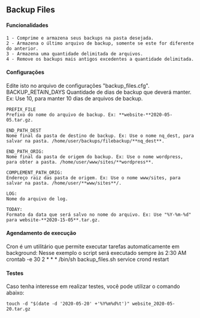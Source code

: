 ## Backup Files

#### Funcionalidades
    1 - Comprime e armazena seus backups na pasta desejada.
    2 - Armazena o último arquivo de backup, somente se este for diferente do anterior.
    3 - Armazena uma quantidade delimitada de arquivos.
    4 - Remove os backups mais antigos excedentes a quantidade delimitada.

#### Configurações
Edite isto no arquivo de configurações "backup_files.cfg".
    BACKUP_RETAIN_DAYS
    Quantidade de dias de backup que deverá manter. Ex: Use 10, para manter 10 dias de arquivos de backup.
    
    PREFIX_FILE
    Prefixo do nome do arquivo de backup. Ex: **website-**2020-05-05.tar.gz.

    END_PATH_DEST
    Nome final da pasta de destino de backup. Ex: Use o nome nq_dest, para salvar na pasta. /home/user/backups/filebackup/**nq_dest**.
    
    END_PATH_ORIG:  
    Nome final da pasta de origem do backup. Ex: Use o nome wordpress, para obter a pasta. /home/user/www/sites/**wordpress**.

    COMPLEMENT_PATH_ORIG:   
    Endereço raiz das pasta de origem. Ex: Use o nome www/sites, para salvar na pasta. /home/user/**www/sites**/.
    
    LOG:
    Nome do arquivo de log.

    TODAY:
    Formato da data que será salvo no nome do arquivo. Ex: Use "%Y-%m-%d" para website-**2020-15-05**.tar.gz.

#### Agendamento de execução
Cron é um utilitário que permite executar tarefas automaticamente em background:
    Nesse exemplo o script será executado sempre às 2:30 AM
    crontab -e 30 2 * * * /bin/sh backup_files.sh service crond restart

#### Testes
Caso tenha interesse em realizar testes, você pode utilizar o comando abaixo:

    touch -d "$(date -d '2020-05-20' +'%Y%m%d%t')" website_2020-05-20.tar.gz
